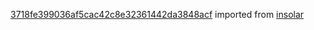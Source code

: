 [3718fe399036af5cac42c8e32361442da3848acf](https://github.com/insolar/insolar/commit/3718fe399036af5cac42c8e32361442da3848acf) imported from [insolar](https://github.com/insolar/insolar)
